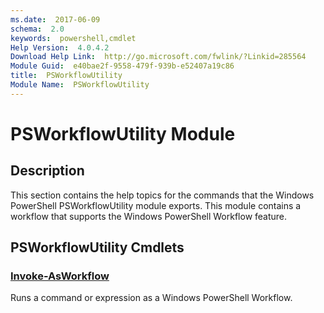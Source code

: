 ```yaml
---
ms.date:  2017-06-09
schema:  2.0
keywords:  powershell,cmdlet
Help Version:  4.0.4.2
Download Help Link:  http://go.microsoft.com/fwlink/?Linkid=285564
Module Guid:  e40bae2f-9558-479f-939b-e52407a19c86
title:  PSWorkflowUtility
Module Name:  PSWorkflowUtility
---
```


# PSWorkflowUtility Module
## Description
This section contains the help topics for the commands that the Windows PowerShell PSWorkflowUtility module exports. This module contains a workflow that supports the Windows PowerShell Workflow feature.

## PSWorkflowUtility Cmdlets
### [Invoke-AsWorkflow](Invoke-AsWorkflow.md)
Runs a command or expression as a Windows PowerShell Workflow.

